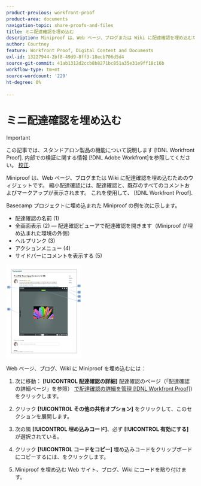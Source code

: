 ```yaml
---
product-previous: workfront-proof
product-area: documents
navigation-topic: share-proofs-and-files
title: ミニ配達確認を埋め込む
description: Miniproof は、Web ページ、ブログまたは Wiki に配達確認を埋め込むためのウィジェットです。 縮小配達確認には、配達確認と、既存のすべてのコメントおよびマークアップが表示されます。 これを使用して、 [!DNL Workfront Proof].
author: Courtney
feature: Workfront Proof, Digital Content and Documents
exl-id: 13227944-2bf8-49d9-8ff3-18ecb706d5d4
source-git-commit: 41ab1312d2ccb8b8271bc851a35e31e9ff18c16b
workflow-type: tm+mt
source-wordcount: '229'
ht-degree: 0%

---
```


# ミニ配達確認を埋め込む

>[!IMPORTANT]
>
>この記事では、スタンドアロン製品の機能について説明します [!DNL Workfront Proof]. 内部での検証に関する情報 [!DNL Adobe Workfront]を参照してください。 [校正](../../../review-and-approve-work/proofing/proofing.md).

Miniproof は、Web ページ、ブログまたは Wiki に配達確認を埋め込むためのウィジェットです。 縮小配達確認には、配達確認と、既存のすべてのコメントおよびマークアップが表示されます。 これを使用して、 [!DNL Workfront Proof].

Basecamp プロジェクトに埋め込まれた Miniproof の例を次に示します。

* 配達確認の名前 (1)
* 全画面表示 (2) — 配達確認ビューアで配達確認を開きます（Miniproof が埋め込まれた環境の外側）
* ヘルプリンク (3)
* アクションメニュー (4)
* サイドバーにコメントを表示する (5)

![Basecamp_miniproof.png](assets/basecamp-miniproof-201x250.png)

Web ページ、ブログ、Wiki に Miniproof を埋め込むには：

1. 次に移動： **[!UICONTROL 配達確認の詳細]** 配達確認のページ（「配達確認の詳細ページ」を参照） [で配達確認の詳細を管理 [!DNL Workfront Proof]](../../../workfront-proof/wp-work-proofsfiles/manage-your-work/manage-proof-details.md)) をクリックします。

1. クリック **[!UICONTROL その他の共有オプション]** をクリックして、このセクションを展開します。
1. 次の隣 **[!UICONTROL 埋め込みコード]**、必ず **[!UICONTROL 有効にする]** が選択されている。

1. クリック **[!UICONTROL コードをコピー]** 埋め込みコードをクリップボードにコピーするには、をクリックします。
1. Miniproof を埋め込む Web サイト、ブログ、Wiki にコードを貼り付けます。

